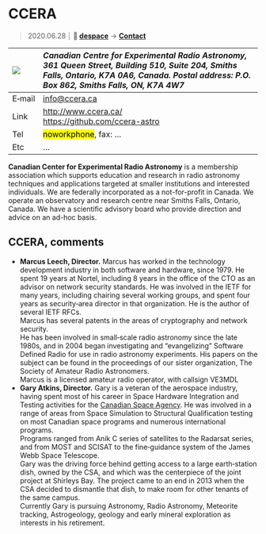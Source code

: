 # CCERA
> 2020.06.28 ┊ **🚀 [despace](index.md)** → **[Contact](contact.md)**

|[![](f/contact//_logo1_thumb.jpg)](f/contact//_logo1.png)|*Canadian Centre for Experimental Radio Astronomy, 361 Queen Street, Building 510, Suite 204, Smiths Falls, Ontario, K7A 0A6, Canada. Postal address: P.O. Box 862, Smiths Falls, ON, K7A 4W7*|
|:--|:--|
|E‑mail| <info@ccera.ca> |
|Link| <http://www.ccera.ca/><br> <https://github.com/ccera-astro> |
|Tel| <mark>noworkphone</mark>, fax: … |
|Etc| … |

**Canadian Center for Experimental Radio Astronomy** is a membership association which supports education and research in radio astronomy techniques and applications targeted at smaller institutions and interested individuals. We are federally incorporated as a not-for-profit in Canada. We operate an observatory and research centre near Smiths Falls, Ontario, Canada. We have a scientific advisory board who provide direction and advice on an ad-hoc basis.

<p style="page-break-after:always"> </p>

## CCERA, comments

   - **Marcus Leech, Director.** Marcus has worked in the technology development industry in both software and hardware, since 1979. He spent 19 years at Nortel, including 8 years in the office of the CTO as an advisor on network security standards. He was involved in the IETF for many years, including chairing several working groups, and spent four years as security‑area director in that organization. He is the author of several IETF RFCs.<br> Marcus has several patents in the areas of cryptography and network security.<br> He has been involved in small‑scale radio astronomy since the late 1980s, and in 2004 began investigating and “evangelizing” Software Defined Radio for use in radio astronomy experiments. His papers on the subject can be found in the proceedings of our sister organization, The Society of Amateur Radio Astronomers.<br> Marcus is a licensed amateur radio operator, with callsign VE3MDL
   - **Gary Atkins, Director.** Gary is a veteran of the aerospace industry, having spent most of his career in Space Hardware Integration and Testing activities for the [Canadian Space Agency](zz_csa.md). He was involved in a range of areas from Space Simulation to Structural Qualification testing on most Canadian space programs and numerous international programs.<br> Programs ranged from Anik C series of satellites to the Radarsat series, and from MOST and SCISAT to the fine‑guidance system of the James Webb Space Telescope.<br> Gary was the driving force behind getting access to a large earth‑station dish, owned by the CSA, and which was the centerpiece of the joint project at Shirleys Bay. The project came to an end in 2013 when the CSA decided to dismantle that dish, to make room for other tenants of the same campus.<br> Currently Gary is pursuing Astronomy, Radio Astronomy, Meteorite tracking, Astrogeology, geology and early mineral exploration as interests in his retirement.

